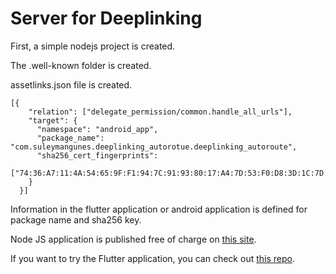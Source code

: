# Server for Deeplinking

First, a simple nodejs project is created.
 
The .well-known folder is created.

assetlinks.json file is created.

```
[{
    "relation": ["delegate_permission/common.handle_all_urls"],
    "target": {
      "namespace": "android_app",
      "package_name": "com.suleymangunes.deeplinking_autorotue.deeplinking_autoroute",
      "sha256_cert_fingerprints":
      ["74:36:A7:11:4A:54:65:9F:F1:94:7C:91:93:80:17:A4:7D:53:F0:D8:3D:1C:7D:80:AE:7F:96:88:B7:45:5B:C9"]
    }
  }]

```
Information in the flutter application or android application is defined for package name and sha256 key.

Node JS application is published free of charge on [this site](https://render.com/). 

If you want to try the Flutter application, you can check out [this repo](https://github.com/suleymangunes/deeplinking-auto_route/tree/main).
